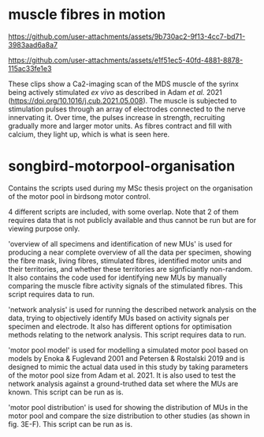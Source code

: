 # muscle fibres in motion
https://github.com/user-attachments/assets/9b730ac2-9f13-4cc7-bd71-3983aad6a8a7

https://github.com/user-attachments/assets/e1f51ec5-40fd-4881-8878-115ac33fe1e3

These clips show a Ca2-imaging scan of the MDS muscle of the syrinx being actively stimulated _ex vivo_ as described in Adam _et al._ 2021 (https://doi.org/10.1016/j.cub.2021.05.008). The muscle is subjected to stimulation pulses through an array of electrodes connected to the nerve innervating it. Over time, the pulses increase in strength, recruiting gradually more and larger motor units. As fibres contract and fill with calcium, they light up, which is what is seen here.






# songbird-motorpool-organisation

Contains the scripts used during my MSc thesis project on the organisation of the motor pool in birdsong motor control.

4 different scripts are included, with some overlap. Note that 2 of them requires data that is not publicly available and thus cannot be run but are for viewing purpose only.

'overview of all specimens and identification of new MUs' is used for producing a near complete overview of all the data per specimen, showing the fibre mask, living fibres, stimulated fibres, identified motor units and their territories, and whether these territories are signficiantly non-random. It also contains the code used for identifying new MUs by manually comparing the muscle fibre activity signals of the stimulated fibres.
This script requires data to run.

'network analysis' is used for running the described network analysis on the data, trying to objectively identify MUs based on activity signals per specimen and electrode. It also has different options for optimisation methods relating to the network analysis.
This script requires data to run.

'motor pool model' is used for modelling a simulated motor pool based on models by Enoka & Fuglevand 2001 and Petersen & Rostalski 2019 and is designed to mimic the actual data used in this study by taking parameters of the motor pool size from Adam et al. 2021. It is also used to test the network analysis against a ground-truthed data set where the MUs are known.
This script can be run as is.

'motor pool distribution' is used for showing the distribution of MUs in the motor pool and compare the size distribution to other studies (as shown in fig. 3E-F).
This script can be run as is.

